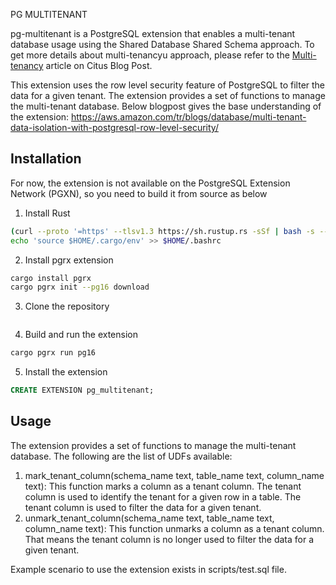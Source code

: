 PG MULTITENANT

pg-multitenant is a PostgreSQL extension that enables a multi-tenant database usage using the Shared Database Shared Schema approach.
To get more details about multi-tenancyu approach, please refer to the [Multi-tenancy](https://www.citusdata.com/blog/2023/05/09/evolving-django-multitenant-to-build-scalable-saas-apps-on-postgres-and-citus/) article on Citus Blog Post.

This extension uses the row level security feature of PostgreSQL to filter the data for a given tenant. The extension provides a set of functions to manage the multi-tenant database.
Below blogpost gives the base understanding of the extension:
https://aws.amazon.com/tr/blogs/database/multi-tenant-data-isolation-with-postgresql-row-level-security/

## Installation

For now, the extension is not available on the PostgreSQL Extension Network (PGXN), so you need to build it from source as below

1. Install Rust

```bash
(curl --proto '=https' --tlsv1.3 https://sh.rustup.rs -sSf | bash -s -- -y) && \
echo 'source $HOME/.cargo/env' >> $HOME/.bashrc
```

2. Install pgrx extension

```bash
cargo install pgrx
cargo pgrx init --pg16 download
```

3. Clone the repository

```bash

```

4. Build and run the extension

```bash
cargo pgrx run pg16
```

5. Install the extension

```sql
CREATE EXTENSION pg_multitenant;
```

## Usage

The extension provides a set of functions to manage the multi-tenant database. The following are the list of UDFs available:

1. mark_tenant_column(schema_name text, table_name text, column_name text): 
    This function marks a column as a tenant column. The tenant column is used to identify the tenant for a given row in a table. The tenant column is used to filter the data for a given tenant.
2. unmark_tenant_column(schema_name text, table_name text, column_name text):
    This function unmarks a column as a tenant column. That means the tenant column is no longer used to filter the data for a given tenant.

Example scenario to use the extension exists in scripts/test.sql file.



